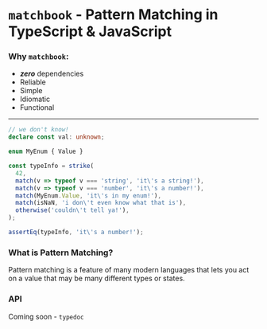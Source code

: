 # `matchbook` - Pattern Matching in TypeScript & JavaScript
### Why `matchbook`:
- **_zero_** dependencies
- Reliable
- Simple
- Idiomatic
- Functional

---

```ts
// we don't know!
declare const val: unknown;

enum MyEnum { Value }

const typeInfo = strike(
  42,
  match(v => typeof v === 'string', 'it\'s a string!'),
  match(v => typeof v === 'number', 'it\'s a number!'),
  match(MyEnum.Value, 'it\'s in my enum!'),
  match(isNaN, 'i don\'t even know what that is'),
  otherwise('couldn\'t tell ya!'),
);

assertEq(typeInfo, 'it\'s a number!');
```

### What is Pattern Matching?
Pattern matching is a feature of many modern languages that lets you
act on a value that may be many different types or states.

### API
Coming soon - `typedoc`
